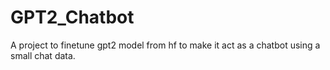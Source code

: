 # GPT2_Chatbot
A project to finetune gpt2 model from hf to make it act as a chatbot using a small chat data.
